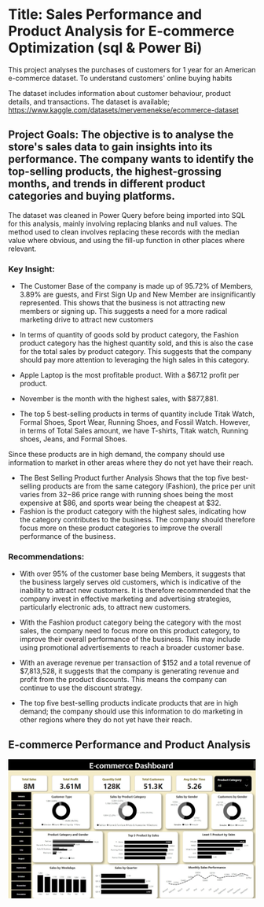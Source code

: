 # Title: Sales Performance and Product Analysis for E-commerce Optimization (sql & Power Bi)

This project analyses the purchases of customers for 1 year for an American e-commerce dataset. To understand customers' online buying habits

The dataset includes information about customer behaviour, product details, and transactions. The dataset is available; https://www.kaggle.com/datasets/mervemenekse/ecommerce-dataset

## Project Goals: The objective is to analyse the store's sales data to gain insights into its performance. The company wants to identify the top-selling products, the highest-grossing months, and trends in different product categories and buying platforms.

The dataset was cleaned in Power Query before being imported into SQL for this analysis, mainly involving replacing blanks and null values. The method used to clean involves replacing these records with the median value where obvious, and using the fill-up function in other places where relevant.  


### Key Insight: 
* The Customer Base of the company is made up of 95.72% of Members, 3.89% are guests, and First Sign Up and New Member are insignificantly represented. This shows that the business is not attracting new members or signing up. This suggests a need for a more radical marketing drive to attract new customers

* In terms of quantity of goods sold  by product category, the  Fashion product category has  the highest quantity sold, and this is also the case for the total sales by product category. This suggests that the company should pay more attention to leveraging the high sales in this category.

* Apple Laptop is the most profitable product. With a $67.12 profit per product. 

* November is the month with the highest sales, with $877,881.
* The top 5 best-selling products in terms of quantity include Titak Watch, Formal Shoes, Sport Wear, Running Shoes, and Fossil Watch. However, in terms of Total Sales amount, we have T-shirts, Titak watch, Running shoes, Jeans, and Formal Shoes.

Since these products are in high demand, the company should use information to market in other areas where they do not yet have their reach. 

* The Best Selling Product further Analysis Shows that the top five best-selling products are from the same category (Fashion), the price per unit varies from $32-$86 price range with running shoes being the most expensive at $86, and sports wear being the cheapest at $32. 
* Fashion is the product category with the highest sales, indicating how the category contributes to the business. The company should therefore focus more on these product categories to improve the overall performance of the business. 

### Recommendations: 
* With over 95% of the customer base being Members, it suggests that the business largely serves old customers, which is indicative of the inability to attract new customers. It is therefore recommended that the company invest in effective marketing and advertising strategies, particularly electronic ads, to attract new customers. 

* With the Fashion product category being the category with the most sales, the company need to focus more on this product category, to improve their overall performance of the business. This may include using promotional advertisements to reach a broader customer base. 

* With an average revenue per transaction of $152 and a total revenue of $7,813,528, it suggests that the company is generating revenue and profit from the product discounts. This means the company can continue to use the discount strategy.

* The top five best-selling products indicate products that are in high demand; the company should use this information to do marketing in other regions where they do not yet have their reach. 


## E-commerce Performance and Product Analysis
![snapshot](https://github.com/Emmaojo/Data-Analytics-Portfolio/blob/3d77519256167696f5e697a790db8b566e6c4f8c/SQL%20Project%20E-Commerce/E-commerce%20Dashboard.jpg)
